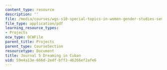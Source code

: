 ```yaml
---
content_type: resource
description: ''
file: /media/courses/wgs-s10-special-topics-in-women-gender-studies-seminar-latina-womens-voices-spring-2010/59e4a13e666d2edfbff346266ef2afe6_MITWGS_S10S10_jrnl_cuban.pdf
file_type: application/pdf
learning_resource_types:
- Projects
ocw_type: OCWFile
parent_title: Projects
parent_type: CourseSection
resourcetype: Document
title: Journal 5 Dreaming in Cuban
uid: 59e4a13e-666d-2edf-bff3-46266ef2afe6
---
```

